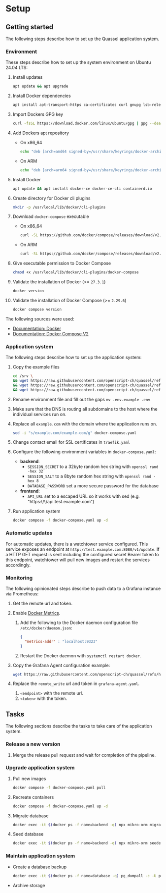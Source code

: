 # Setup

## Getting started

The following steps describe how to set up the Quassel application system.

### Environment

These steps describe how to set up the system environment on Ubuntu 24.04 LTS:

1. Install updates

   ```bash
   apt update && apt upgrade
   ```

1. Install Docker dependencies

   ```bash
   apt install apt-transport-https ca-certificates curl gnupg lsb-release
   ```

1. Import Dockers GPG key

   ```bash
   curl -fsSL https://download.docker.com/linux/ubuntu/gpg | gpg --dearmor -o /usr/share/keyrings/docker-archive-keyring.gpg
   ```

1. Add Dockers apt repository
   - On x86_64

     ```bash
     echo "deb [arch=amd64 signed-by=/usr/share/keyrings/docker-archive-keyring.gpg] https://download.docker.com/linux/ubuntu $(lsb_release -cs) stable" | tee /etc/apt/sources.list.d/docker.list > /dev/null
     ```

   - On ARM

     ```bash
     echo "deb [arch=arm64 signed-by=/usr/share/keyrings/docker-archive-keyring.gpg] https://download.docker.com/linux/ubuntu $(lsb_release -cs) stable" | tee /etc/apt/sources.list.d/docker.list > /dev/null
     ```

1. Install Docker

   ```bash
   apt update && apt install docker-ce docker-ce-cli containerd.io
   ```

1. Create directory for Docker cli plugins

   ```bash
   mkdir -p /usr/local/lib/docker/cli-plugins
   ```

1. Download `docker-compose` executable
   - On x86_64

     ```bash
     curl -SL https://github.com/docker/compose/releases/download/v2.29.6/docker-compose-linux-x86_64 -o /usr/local/lib/docker/cli-plugins/docker-compose
     ```

   - On ARM

     ```bash
     curl -SL https://github.com/docker/compose/releases/download/v2.29.6/docker-compose-linux-aarch64 -o /usr/local/lib/docker/cli-plugins/docker-compose
     ```

1. Give executable permission to Docker Compose

   ```bash
   chmod +x /usr/local/lib/docker/cli-plugins/docker-compose
   ```

1. Validate the installation of Docker (>= `27.3.1`)

   ```bash
   docker version
   ```

1. Validate the installation of Docker Compose (>= `2.29.6`)

   ```bash
   docker compose version
   ```

The following sources were used:

- [Documentation: Docker](https://docs.docker.com/engine/install/ubuntu/)
- [Documentation: Docker Compose V2](https://docs.docker.com/compose/cli-command/#installing-compose-v2)

### Application system

The following steps describe how to set up the application system:

1. Copy the example files

   ```bash
   cd /srv \
   && wget https://raw.githubusercontent.com/openscript-ch/quassel/refs/heads/main/examples/public/docker-compose.yaml \
   && wget https://raw.githubusercontent.com/openscript-ch/quassel/refs/heads/main/examples/public/traefik.yaml \
   && wget https://raw.githubusercontent.com/openscript-ch/quassel/refs/heads/main/examples/public/.env.example
   ```

1. Rename environment file and fill out the gaps `mv .env.example .env`
1. Make sure that the DNS is routing all subdomains to the host where the individual services run on.
1. Replace all `example.com` with the domain where the application runs on.

   ```bash
   sed -i "s/example.com/example.com/g" docker-compose.yaml
   ```

1. Change contact email for SSL certificates in `traefik.yaml`
1. Configure the following environment variables in `docker-compose.yaml`:
   - **backend**:
      - `SESSION_SECRET` to a 32byte random hex string with `openssl rand -hex 32`
      - `SESSION_SALT` to a 8byte random hex string with `openssl rand -hex 8`
      - `DATABASE_PASSWORD` set a more secure password for the database
   - **frontend**:
      - `API_URL` set to a escaped URL so it works with sed (e.g. "https:\\/\\/api.test.example.com")
1. Run application system

   ```bash
   docker compose -f docker-compose.yaml up -d
   ```

### Automatic updates

For automatic updates, there is a watchtower service configured. This service exposes an endpoint at `http://test.example.com:8080/v1/update`. If a HTTP GET request is sent including the configured secret Bearer token to this endpoint, watchtower will pull new images and restart the services accordingly.

### Monitoring

The following opinionated steps describe to push data to a Grafana instance via Prometheus:

1. Get the remote url and token.
1. Enable [Docker Metrics](https://docs.docker.com/engine/daemon/prometheus/).
   1. Add the following to the Docker daemon configuration file `/etc/docker/daemon.json`:

      ```json
      {
        "metrics-addr" : "localhost:9323"
      }
      ```

   1. Restart the Docker daemon with `systemctl restart docker`.
1. Copy the Grafana Agent configuration example:

   ```bash
   wget https://raw.githubusercontent.com/openscript-ch/quassel/refs/heads/main/examples/public/grafana-agent.yaml
   ```

1. Replace the `remote_write` url and token in `grafana-agent.yaml`.
   1. `<endpoint>` with the remote url.
   1. `<token>` with the token.

## Tasks

The following sections describe the tasks to take care of the application system.

### Release a new version

1. Merge the release pull request and wait for completion of the pipeline.

### Upgrade application system

1. Pull new images

   ```bash
   docker compose -f docker-compose.yaml pull
   ```

1. Recreate containers

   ```bash
   docker compose -f docker-compose.yaml up -d
   ```

1. Migrate database

   ```bash
   docker exec -it $(docker ps -f name=backend -q) npx mikro-orm migration:up
   ```

1. Seed database

   ```bash
   docker exec -it $(docker ps -f name=backend -q) npx mikro-orm seeder:run
   ```

### Maintain application system

- Create a database backup

  ```bash
  docker exec -it $(docker ps -f name=database -q) pg_dumpall -c -U postgres > quassel_dump_`date +%d-%m-%Y"_"%H_%M_%S`.sql
  ```

- Archive storage
